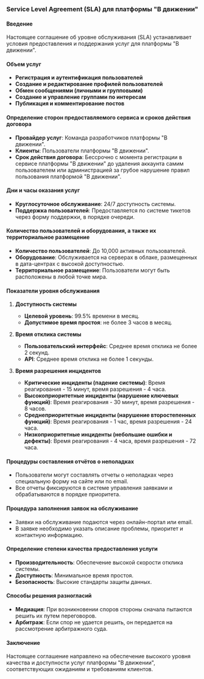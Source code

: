 ### Service Level Agreement (SLA) для платформы "В движении"

#### Введение
Настоящее соглашение об уровне обслуживания (SLA) устанавливает условия предоставления и поддержания услуг для платформы "В движении".

#### Объем услуг
- **Регистрация и аутентификация пользователей**
- **Создание и редактирование профилей пользователей**
- **Обмен сообщениями (личными и групповыми)**
- **Создание и управление группами по интересам**
- **Публикация и комментирование постов**

#### Определение сторон предоставляемого сервиса и сроков действия договора
- **Провайдер услуг**: Команда разработчиков платформы "В движении".
- **Клиенты**: Пользователи платформы "В движении".
- **Срок действия договора**: Бессрочно с момента регистрации в сервисе платформы "В движении" до удаления аккаунта самим пользователем или администрацией за грубое нарушение правил пользования платформой "В движении".

#### Дни и часы оказания услуг
- **Круглосуточное обслуживание**: 24/7 доступность системы.
- **Поддержка пользователей**: Предоставляется по системе тикетов через форму поддержки, в порядке очереди.

#### Количество пользователей и оборудования, а также их территориальное размещение
- **Количество пользователей**: До 10,000 активных пользователей.
- **Оборудование**: Обслуживается на серверах в облаке, размещенных в дата-центрах с высокой доступностью.
- **Территориальное размещение**: Пользователи могут быть расположены в любой точке мира.

#### Показатели уровня обслуживания

1. **Доступность системы**
   - **Целевой уровень**: 99.5% времени в месяц.
   - **Допустимое время простоя**: не более 3 часов в месяц.

2. **Время отклика системы**
   - **Пользовательский интерфейс**: Среднее время отклика не более 2 секунд.
   - **API**: Среднее время отклика не более 1 секунды.

3. **Время разрешения инцидентов**
   - **Критические инциденты (падение системы)**: Время реагирования - 15 минут, время разрешения - 4 часа.
   - **Высокоприоритетные инциденты (нарушение ключевых функций)**: Время реагирования - 30 минут, время разрешения - 8 часов.
   - **Среднеприоритетные инциденты (нарушение второстепенных функций)**: Время реагирования - 1 час, время разрешения - 24 часа.
   - **Низкоприоритетные инциденты (небольшие ошибки и дефекты)**: Время реагирования - 4 часа, время разрешения - 72 часа.

#### Процедуры составления отчётов о неполадках
- Пользователи могут составлять отчеты о неполадках через специальную форму на сайте или по email.
- Все отчеты фиксируются в системе управления заявками и обрабатываются в порядке приоритета.

#### Процедура заполнения заявок на обслуживание
- Заявки на обслуживание подаются через онлайн-портал или email.
- В заявке необходимо указать описание проблемы, приоритет и контактную информацию.

#### Определение степени качества предоставления услуги
- **Производительность**: Обеспечение высокой скорости отклика системы.
- **Доступность**: Минимальное время простоя.
- **Безопасность**: Высокие стандарты защиты данных.

#### Способы решения разногласий
- **Медиация**: При возникновении споров стороны сначала пытаются решить их путем переговоров.
- **Арбитраж**: Если спор не удается решить, он передается на рассмотрение арбитражного суда.

#### Заключение
Настоящее соглашение направлено на обеспечение высокого уровня качества и доступности услуг платформы "В движении", соответствующих ожиданиям и требованиям клиентов.
